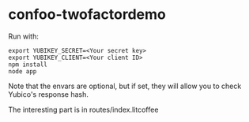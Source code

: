 confoo-twofactordemo
====================
Run with:

    export YUBIKEY_SECRET=<Your secret key>
    export YUBIKEY_CLIENT=<Your client ID>
    npm install
    node app

Note that the envars are optional, but if set, they will allow you to check Yubico's response hash.

The interesting part is in routes/index.litcoffee 

